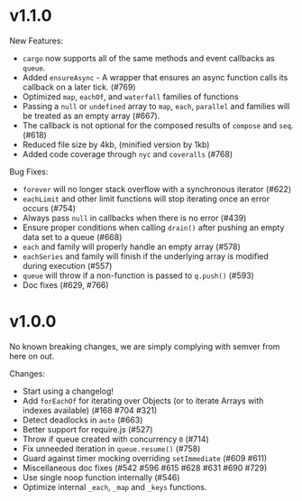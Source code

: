 # v1.1.0

New Features:

- `cargo` now supports all of the same methods and event callbacks as `queue`.
- Added `ensureAsync` - A wrapper that ensures an async function calls its callback on a later tick. (#769)
- Optimized `map`, `eachOf`, and `waterfall` families of functions
- Passing a `null` or `undefined` array to `map`, `each`, `parallel` and families will be treated as an empty array (#667).
- The callback is not optional for the composed results of `compose` and `seq`. (#618)
- Reduced file size by 4kb, (minified version by 1kb) 
- Added code coverage through `nyc` and `coveralls` (#768)

Bug Fixes:

- `forever` will no longer stack overflow with a synchronous iterator (#622)
- `eachLimit` and other limit functions will stop iterating once an error occurs (#754)
- Always pass `null` in callbacks when there is no error (#439)
- Ensure proper conditions when calling `drain()` after pushing an empty data set to a queue (#668)
- `each` and family will properly handle an empty array (#578)
- `eachSeries` and family will finish if the underlying array is modified during execution (#557)
- `queue` will throw if a non-function is passed to `q.push()` (#593)
- Doc fixes (#629, #766)


# v1.0.0

No known breaking changes, we are simply complying with semver from here on out.

Changes:

- Start using a changelog!
- Add `forEachOf` for iterating over Objects (or to iterate Arrays with indexes available) (#168 #704 #321)
- Detect deadlocks in `auto` (#663)
- Better support for require.js (#527)
- Throw if queue created with concurrency `0` (#714)
- Fix unneeded iteration in `queue.resume()` (#758)
- Guard against timer mocking overriding `setImmediate` (#609 #611)
- Miscellaneous doc fixes (#542 #596 #615 #628 #631 #690 #729)
- Use single noop function internally (#546)
- Optimize internal `_each`, `_map` and `_keys` functions.
